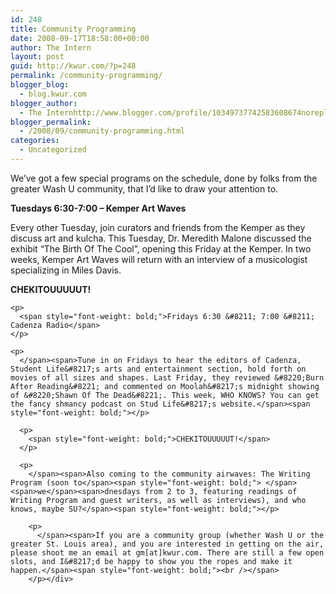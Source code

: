 ```yaml
---
id: 248
title: Community Programming
date: 2008-09-17T18:58:00+00:00
author: The Intern
layout: post
guid: http://kwur.com/?p=248
permalink: /community-programming/
blogger_blog:
  - blog.kwur.com
blogger_author:
  - The Internhttp://www.blogger.com/profile/10349737742583608674noreply@blogger.com
blogger_permalink:
  - /2008/09/community-programming.html
categories:
  - Uncategorized
---
```

<div class="pf-content">
  <p>
    We&#8217;ve got a few special programs on the schedule, done by folks from the greater Wash U community, that I&#8217;d like to draw your attention to.
  </p>
  
  <p>
    <span style="font-weight: bold;">Tuesdays 6:30-7:00 &#8211; Kemper Art Waves</span>
  </p>
  
  <p>
    Every other Tuesday, join curators and friends from the Kemper as they discuss art and kulcha. This Tuesday, Dr. Meredith Malone discussed the exhibit &#8220;The Birth Of The Cool&#8221;, opening this Friday at the Kemper. In two weeks, Kemper Art Waves will return with an interview of a musicologist specializing in Miles Davis.
  </p>
  
  <p>
    <span style="font-weight: bold;">CHEKITOUUUUUT!</p> 
    
    <p>
      <span style="font-weight: bold;">Fridays 6:30 &#8211; 7:00 &#8211; Cadenza Radio</span>
    </p>
    
    <p>
      </span><span>Tune in on Fridays to hear the editors of Cadenza, Student Life&#8217;s arts and entertainment section, hold forth on movies of all sizes and shapes. Last Friday, they reviewed &#8220;Burn After Reading&#8221; and commented on Moolah&#8217;s midnight showing of &#8220;Shawn Of The Dead&#8221;. This week, WHO KNOWS? You can get the fancy shmancy podcast on Stud Life&#8217;s website.</span><span style="font-weight: bold;"></p> 
      
      <p>
        <span style="font-weight: bold;">CHEKITOUUUUUT!</span>
      </p>
      
      <p>
        </span><span>Also coming to the community airwaves: The Writing Program (soon to</span><span style="font-weight: bold;"> </span><span>we</span><span>dnesdays from 2 to 3, featuring readings of Writing Program and guest writers, as well as interviews), and who knows, maybe SU?</span><span style="font-weight: bold;"></p> 
        
        <p>
          </span><span>If you are a community group (whether Wash U or the greater St. Louis area), and you are interested in getting on the air, please shoot me an email at gm[at]kwur.com. There are still a few open slots, and I&#8217;d be happy to show you the ropes and make it happen.</span><span style="font-weight: bold;"><br /></span>
        </p></div>